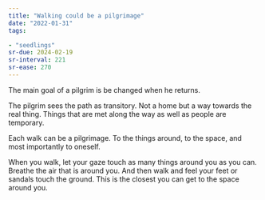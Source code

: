 ```yaml
---
title: "Walking could be a pilgrimage"
date: "2022-01-31"
tags:

- "seedlings"
sr-due: 2024-02-19
sr-interval: 221
sr-ease: 270
---
```


The main goal of a pilgrim is be changed when he returns.

The pilgrim sees the path as transitory. Not a home but a way towards the real thing. Things that are met along the way as well as people are temporary.

Each walk can be a pilgrimage. To the things around, to the space, and most importantly to oneself.

When you walk, let your gaze touch as many things around you as you can. Breathe the air that is around you. And then walk and feel your feet or sandals touch the ground. This is the closest you can get to the space around you.